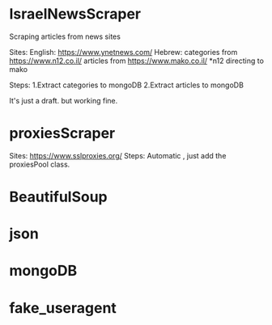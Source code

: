 # IsraelNewsScraper
Scraping articles from news sites

Sites:
  English:
    https://www.ynetnews.com/
  Hebrew:
    categories from https://www.n12.co.il/ 
    articles from https://www.mako.co.il/
    *n12 directing to mako 

Steps:
  1.Extract categories to mongoDB 
  2.Extract articles to mongoDB


It's just a draft. but working fine.

# proxiesScraper
  Sites:
    https://www.sslproxies.org/
  Steps:
    Automatic , just add the proxiesPool class.
    


# BeautifulSoup
# json
# mongoDB
# fake_useragent
